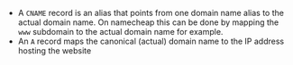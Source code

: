 - A `CNAME` record is an alias that points from one domain name alias to the actual domain name. On namecheap this can be done by mapping the `www` subdomain to the actual domain name for example.
- An `A` record maps the canonical (actual) domain name to the IP address hosting the website
